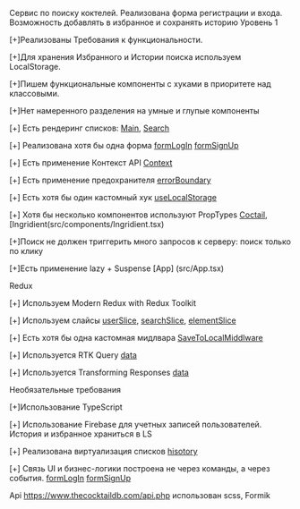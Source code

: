 Сервис по поиску коктелей. Реализована форма регистрации и входа. Возможность добавлять в избранное и сохранять историю
Уровень 1

[+]Реализованы Требования к функциональности.

[+]Для хранения  Избранного и Истории поиска используем LocalStorage.

[+]Пишем функциональные компоненты c хуками в приоритете над классовыми.

[+]Нет намеренного разделения на умные и глупые компоненты

[+] Есть рендеринг списков: [Main](src/pages/main/Main.tsx), [Search](src/pages/search/Search.tsx)

[+] Реализована хотя бы одна форма [formLogIn](src/components/Auto/forms/FormLogIn.tsx) [formSignUp](src/components/Auto/forms/FormSignUp.tsx)

[+] Есть применение Контекст API [Context](src/context/context.tsx)

[+] Есть применение предохранителя [errorBoundary](src/errorBoundary/errorBoundary.tsx)

[+] Есть хотя бы один кастомный хук [useLocalStorage](src/hooks/useLocalStorage.tsx)

[+] Хотя бы несколько компонентов используют PropTypes [Coctail](src/components/Coctail.tsx), [Ingridient(src/components/Ingridient.tsx)

[+]Поиск не должен триггерить много запросов к серверу: поиск только по клику

[+]Есть применение lazy + Suspense [App] (src/App.tsx)

Redux

[+] Используем Modern Redux with Redux Toolkit 

[+] Используем слайсы [userSlice](src/store/slices/userSlice.ts), [searchSlice](src/store/slices/searchSlise.ts), [elementSlice](src/store/slices/elementSlice.ts)

[+] Есть хотя бы одна кастомная мидлвара [SaveToLocalMiddlware](src/store/middlware/SaveToLocalMiddlware.ts)

[+] Используется RTK Query [data](src/store/servise/data.ts)

[+] Используется Transforming Responses [data](src/store/servise/data.ts)

Необязательные требования

[+]Использование TypeScript 

[+] Использование Firebase для учетных записей пользователей. История и избранное храниться в LS

[+] Реализована виртуализация списков [hisotory](src/pages/Profile/history/History.tsx)

[+] Связь UI и бизнес-логики построена не через команды, а через события. [formLogIn](src/components/forms/FormLogIn.tsx) [formSignUp](src/components/forms/FormSignUp.tsx)



Api https://www.thecocktaildb.com/api.php
использован scss, Formik
